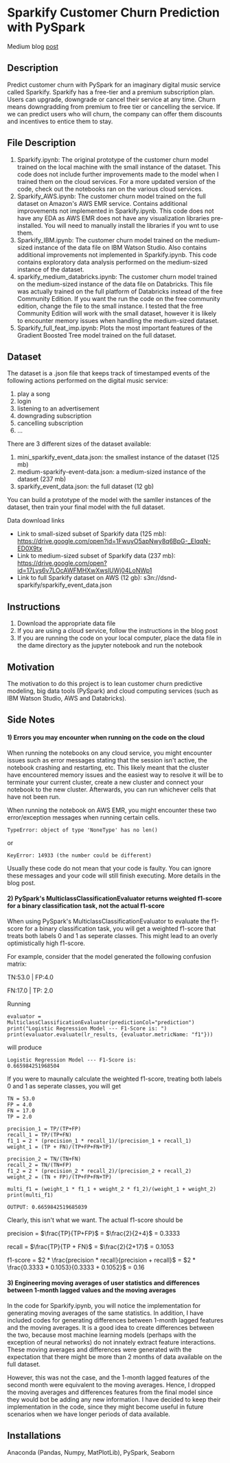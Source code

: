# Sparkify Customer Churn Prediction with PySpark

Medium blog [post](https://medium.com/@joshxinjielee/customer-churn-prediction-with-pyspark-on-ibm-watson-studio-aws-and-databricks-de57a2ffb25b)

## Description
Predict customer churn with PySpark for an imaginary digital music service called Sparkify. Sparkify has a free-tier and a premium subscription plan. Users can upgrade, downgrade or cancel their service at any time. Churn means downgradding from premium to free tier or cancelling the service. If we can predict users who will churn, the company can offer them discounts and incentives to entice them to stay.

## File Description
1. Sparkify.ipynb: The original prototype of the customer churn model trained on the local machine with the small instance of the dataset. This code does not include further improvements made to the model when I trained them on the cloud services. For a more updated version of the code, check out the notebooks ran on the various cloud services.
2. Sparkify_AWS.ipynb: The customer churn model trained on the full dataset on Amazon's AWS EMR service. Contains additional improvements not implemented in Sparkify.ipynb. This code does not have any EDA as AWS EMR does not have any visualization libraries pre-installed. You will need to manually install the libraries if you wnt to use them.
3. Sparkify_IBM.ipynb: The customer churn model trained on the medium-sized instance of the data file on IBM Watson Studio. Also contains additional improvements not implemented in Sparkify.ipynb. This code contains exploratory data analysis performed on the medium-sized instance of the dataset.
4. sparkify_medium_databricks.ipynb: The customer churn model trained on the medium-sized instance of the data file on Databricks. This file was actually trained on the full platform of Databricks instead of the free Community Edition. If you want the run the code on the free community edition, change the file to the small instance. I tested that the free Community Edition will work with the small dataset, however it is likely to encounter memory issues when handling the medium-sized dataset.
5. Sparkify_full_feat_imp.ipynb: Plots the most important features of the Gradient Boosted Tree model trained on the full dataset.

## Dataset
The dataset is a .json file that keeps track of timestamped events of the following actions performed on the digital music service:
1. play a song
2. login
3. listening to an advertisement
4. downgrading subscription
5. cancelling subscription
6. ...

There are 3 different sizes of the dataset available:
1. mini_sparkify_event_data.json: the smallest instance of the dataset (125 mb)
2. medium-sparkify-event-data.json: a medium-sized instance of the dataset (237 mb)
3. sparkify_event_data.json: the full dataset (12 gb)

You can build a prototype of the model with the samller instances of the dataset, then train your final model with the full dataset.

Data download links
* Link to small-sized subset of Sparkify data (125 mb): https://drive.google.com/open?id=1FwuyO5apNwy8q6BpG-_EIqqN-ED0X9tx
* Link to medium-sized subset of Sparkify data (237 mb): https://drive.google.com/open?id=17Lys6v7LOcAWFMHXwXwslUWj04LoNWp1
* Link to full Sparkify dataset on AWS (12 gb): s3n://dsnd-sparkify/sparkify_event_data.json

## Instructions
1. Download the appropriate data file
2. If you are using a cloud service, follow the instructions in the blog post
3. If you are running the code on your local computer, place the data file in the dame directory as the jupyter notebook and run the notebook

## Motivation
The motivation to do this project is to lean customer churn predictive modeling, big data tools (PySpark) and cloud computing services (such as IBM Watson Studio, AWS and Databricks).

## Side Notes
#### 1) Errors you may encounter when running on the code on the cloud
When running the notebooks on any cloud service, you might encounter issues such as error messages stating that the session isn't active, the notebook crashing and restarting, etc. This likely meant that the cluster have encountered memory issues and the easiest way to resolve it will be to terminate your current cluster, create a new cluster and connect your notebook to the new cluster. Afterwards, you can run whichever cells that have not been run.

When running the notebook on AWS EMR, you might encounter these two error/exception messages when running certain cells.
```
TypeError: object of type 'NoneType' has no len()
```
or
```
KeyError: 14933 (the number could be different)
```
Usually these code do not mean that your code is faulty. You can ignore these messages and your code will still finish executing. More details in the blog post.

#### 2) PySpark's MulticlassClassificationEvaluator returns weighted f1-score for a binary classification task, not the actual f1-score
When using PySpark's MulticlassClassificationEvaluator to evaluate the f1-score for a binary classification task, you will get a weighted f1-score that treats both labels 0 and 1 as seperate classes. This might lead to an overly optimistically high f1-score.

For example, consider that the model generated the following confusion matrix:

TN:53.0 | FP:4.0

FN:17.0 | TP: 2.0

Running
```
evaluator = MulticlassClassificationEvaluator(predictionCol="prediction")
print("Logistic Regression Model --- F1-Score is: ")
print(evaluator.evaluate(lr_results, {evaluator.metricName: "f1"}))
```
will produce
```
Logistic Regression Model --- F1-Score is: 
0.665984251968504
```
If you were to maunally calculate the weighted f1-score, treating both labels 0 and 1 as seperate classes, you will get
```
TN = 53.0
FP = 4.0
FN = 17.0
TP = 2.0

precision_1 = TP/(TP+FP)
recall_1 = TP/(TP+FN)
f1_1 = 2 * (precision_1 * recall_1)/(precision_1 + recall_1)
weight_1 = (TP + FN)/(TP+FP+FN+TP)

precision_2 = TN/(TN+FN)
recall_2 = TN/(TN+FP)
f1_2 = 2 * (precision_2 * recall_2)/(precision_2 + recall_2)
weight_2 = (TN + FP)/(TP+FP+FN+TP)

multi_f1 = (weight_1 * f1_1 + weight_2 * f1_2)/(weight_1 + weight_2)
print(multi_f1)

OUTPUT: 0.6659842519685039
```

Clearly, this isn't what we want. The actual f1-score should be

precision = $\frac{TP}{TP+FP}$ = $\frac{2}{2+4}$ = $0.3333$

recall = $\frac{TP}{TP + FN}$ = $\frac{2}{2+17}$ = $0.1053$

f1-score = $2 * \frac{precision * recall}{precision + recall}$ = $2 * \frac{0.3333 * 0.1053}{0.3333 + 0.1052}$ = 0.16

#### 3) Engineering moving averages of user statistics and differences between 1-month lagged values and the moving averages
In the code for Sparkify.ipynb, you will notice the implementation for generating moving averages of the same statistics. In addition, I have included codes for generating differences between 1-month lagged features and the moving averages. It is a good idea to create differences between the two, because most machine learning models (perhaps with the exception of neural networks) do not innately extract feature interactions. These moving averages and differences were generated with the expectation that there might be more than 2 months of data available on the full dataset.

However, this was not the case, and the 1-month lagged features of the second month were equivalent to the moving averages. Hence, I dropped the moving averages and differences features from the final model since they would bot be adding any new information.
I have decided to keep their implementation in the code, since they might become useful in future scenarios when we have longer periods of data available.

## Installations
Anaconda (Pandas, Numpy, MatPlotLib), PySpark, Seaborn
